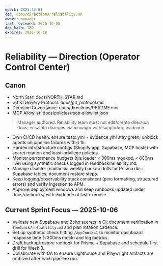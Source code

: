 ```yaml
---
epoch: 2025.10.E1
doc: docs/directions/reliability.md
owner: manager
last_reviewed: 2025-10-06
doc_hash: TBD
expires: 2025-10-18
---
```

# Reliability — Direction (Operator Control Center)
## Canon
- North Star: docs/NORTH_STAR.md
- Git & Delivery Protocol: docs/git_protocol.md
- Direction Governance: docs/directions/README.md
- MCP Allowlist: docs/policies/mcp-allowlist.json

> Manager authored. Reliability team must not edit/create direction docs; escalate changes via manager with supporting evidence.

- Own CI/CD health: ensure tests.yml + evidence.yml stay green; unblock agents on pipeline failures within 1h.
- Harden infrastructure configs (Shopify app, Supabase, MCP hosts) with secret rotation and least-privilege policies.
- Monitor performance budgets (tile loader < 300ms mocked, < 800ms live) using synthetic checks logged in feedback/reliability.md.
- Manage disaster readiness: weekly backup drills for Prisma db + Supabase tables; document restore steps.
- Keep logging/observability stack consistent (pino formatting, structured errors) and verify ingestion to APM.
- Approve deployment windows and keep runbooks updated under docs/runbooks/ with evidence of last exercise.

## Current Sprint Focus — 2025-10-06
- Validate new Supabase and Zoho secrets in CI; document verification in `feedback/reliability.md` and plan rotation cadence.
- Set up synthetic check hitting `/app?mock=1` to monitor dashboard response time (<300ms mock) and log metrics.
- Draft backup/restore runbook for Prisma + Supabase and schedule first drill for Week 3.
- Collaborate with QA to ensure Lighthouse and Playwright artifacts are archived after each pipeline run.
